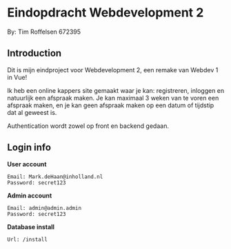 # Eindopdracht Webdevelopment 2

By: Tim Roffelsen 672395

## Introduction

Dit is mijn eindproject voor Webdevelopment 2, een remake van Webdev 1 in Vue!

Ik heb een online kappers site gemaakt waar je kan: registreren, inloggen en natuurlijk een afspraak maken. Je kan maximaal 3 weken van te voren een afspraak maken, en je kan geen afspraak maken op een datum of tijdstip dat al geweest is.

Authentication wordt zowel op front en backend gedaan.

## Login info

**User account**

```
Email: Mark.deHaan@inholland.nl
Password: secret123
```

**Admin account**

```
Email: admin@admin.admin
Password: secret123
```

**Database install**

```
Url: /install
```
